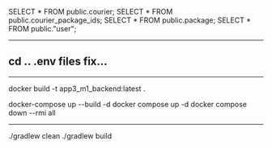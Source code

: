 SELECT * FROM public.courier;
SELECT * FROM public.courier_package_ids;
SELECT * FROM public.package;
SELECT * FROM public."user";

--------------------------------------------
cd ..
.env files fix...
--------------------------------------------

--------------------------------------------
docker build -t app3_m1_backend:latest .

docker-compose up --build -d
docker compose up -d
docker compose down --rmi all

--------------------------------------------

./gradlew clean
./gradlew build